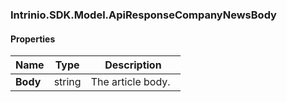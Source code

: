 [//]: # (CLASS:Intrinio.SDK.Model.ApiResponseCompanyNewsBody)

[//]: # (KIND:object)

### Intrinio.SDK.Model.ApiResponseCompanyNewsBody
#### Properties

[//]: # (START_DEFINITION)

Name | Type | Description
------------ | ------------- | -------------
**Body** | string | The article body. &nbsp;

[//]: # (END_DEFINITION)


